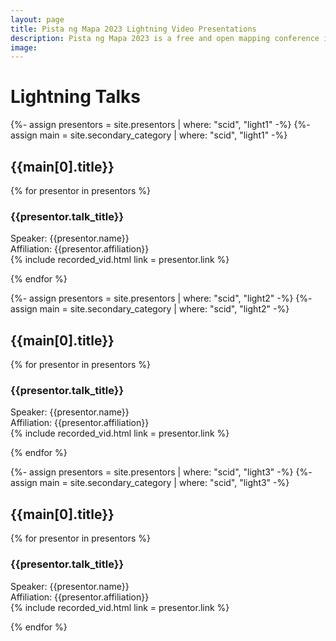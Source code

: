 ```yaml
---
layout: page
title: Pista ng Mapa 2023 Lightning Video Presentations
description: Pista ng Mapa 2023 is a free and open mapping conference in the Philippines
image:
---
```


# Lightning Talks  
<p></p>
{%- assign presentors = site.presentors | where: "scid", "light1" -%}   
{%- assign main = site.secondary_category | where: "scid", "light1" -%}  

## {{main[0].title}}  

{% for presentor in presentors %}
### {{presentor.talk_title}}  
Speaker: {{presentor.name}}  
Affiliation: {{presentor.affiliation}}  
{% include recorded_vid.html link = presentor.link %}

{% endfor %}

{%- assign presentors = site.presentors | where: "scid", "light2" -%}
{%- assign main = site.secondary_category | where: "scid", "light2" -%}

## {{main[0].title}}  

{% for presentor in presentors %}
### {{presentor.talk_title}}  
Speaker: {{presentor.name}}  
Affiliation: {{presentor.affiliation}}  
{% include recorded_vid.html link = presentor.link %} 

{% endfor %}

{%- assign presentors = site.presentors | where: "scid", "light3" -%}
{%- assign main = site.secondary_category | where: "scid", "light3" -%}

## {{main[0].title}}  

{% for presentor in presentors %}
### {{presentor.talk_title}}  
Speaker: {{presentor.name}}  
Affiliation: {{presentor.affiliation}}  
{% include recorded_vid.html link = presentor.link %}

{% endfor %}